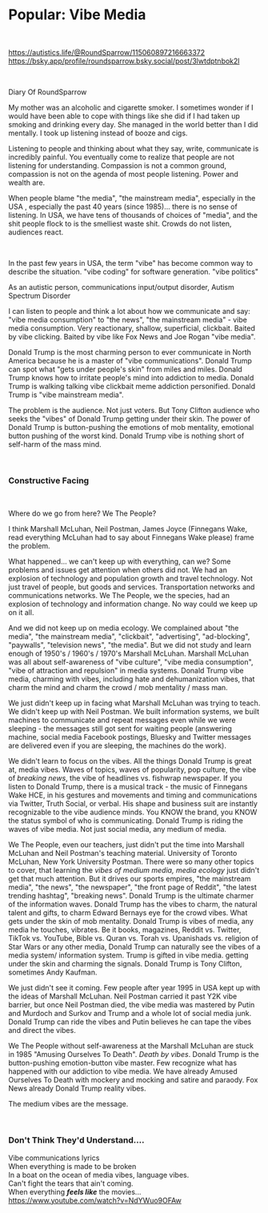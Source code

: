 # Popular: Vibe Media

&nbsp;

https://autistics.life/@RoundSparrow/115060897216663372    
https://bsky.app/profile/roundsparrow.bsky.social/post/3lwtdptnbok2l

&nbsp;

Diary Of RoundSparrow 

My mother was an alcoholic and cigarette smoker. I sometimes wonder if I would have been able to cope with things like she did if I had taken up smoking and drinking every day. She managed in the world better than I did mentally.  I took up listening instead of booze and cigs.

Listening to people and thinking about what they say, write, communicate is incredibly painful. You eventually come to realize that people are not listening for understanding. Compassion is not a common ground, compassion is not on the agenda of most people listening. Power and wealth are.

When people blame "the media", "the mainstream media",  especially in the USA , especially the past 40 years (since 1985)... there is no sense of listening. In USA, we have tens of thousands of choices of "media", and the shit people flock to is the smelliest waste shit. Crowds do not listen, audiences react.

&nbsp;

In the past few years in USA, the term "vibe" has become common way to describe the situation. "vibe coding" for software generation. "vibe politics"

As an autistic person, communications input/output disorder, Autism Spectrum Disorder 

I can listen to people and think a lot about how we communicate and say: "vibe media consumption" to "the news", "the mainstream media" - vibe media consumption.  Very reactionary, shallow, superficial, clickbait. Baited by vibe clicking. Baited by vibe like Fox News and Joe Rogan "vibe media".

Donald Trump is the most charming person to ever communicate in North America because he is a master of "vibe communications". Donald Trump can spot what "gets under people's skin" from miles and miles. Donald Trump knows how to irritate people's mind into addiction to media. Donald Trump is walking talking vibe clickbait meme addiction personified. Donald Trump is "vibe mainstream media".

The problem is the audience. Not just voters. But Tony Clifton audience who seeks the "vibes" of Donald Trump getting under their skin. The power of Donald Trump is button-pushing the emotions of mob mentality, emotional button pushing of the worst kind. Donald Trump vibe is nothing short of self-harm of the mass mind.

&nbsp;

### Constructive Facing 

&nbsp;

Where do we go from here? We The People?

I think Marshall McLuhan, Neil Postman, James Joyce (Finnegans Wake, read everything McLuhan had to say about Finnegans Wake please) frame the problem.

What happened... we can't keep up with everything, can we? Some problems and issues get attention when others did not. We had an explosion of technology and population growth and travel technology. Not just travel of people, but goods and services. Transportation networks and communications networks. We The People, we the species, had an explosion of technology and information change. No way could we keep up on it all.

And we did not keep up on media ecology. We complained about "the media", "the mainstream media", "clickbait", "advertising", "ad-blocking", "paywalls", "television news", "the media". But we did not study and learn enough of 1950's / 1960's / 1970's Marshall McLuhan. Marshall McLuhan was all about self-awareness of "vibe culture", "vibe media consumption", "vibe of attraction and repulsion" in media systems. Donald Trump vibe media, charming with vibes, including hate and dehumanization vibes, that charm the mind and charm the crowd / mob mentality / mass man.

We just didn't keep up in facing what Marshall McLuhan was trying to teach. We didn't keep up with Neil Postman. We built information systems, we built machines to communicate and repeat messages even while we were sleeping - the messages still got sent for waiting people (answering machine, social media Facebook postings, Bluesky and Twitter messages are delivered even if you are sleeping, the machines do the work). 

We didn't learn to focus on the vibes. All the things Donald Trump is great at, media vibes. Waves of topics, waves of popularity, pop culture, the vibe of *breaking news*, the vibe of headlines vs. fishwrap newspaper. If you listen to Donald Trump, there is a musical track - the music of Finnegans Wake HCE, in his gestures and movements and timing and communications via Twitter, Truth Social, or verbal. His shape and business suit are instantly recognizable to the vibe audience minds. You KNOW the brand, you KNOW the status symbol of who is communicating. Donald Trump is riding the waves of vibe media. Not just social media, any medium of media. 

We The People, even our teachers, just didn't put the time into Marshall McLuhan and Neil Postman's teaching material. University of Toronto McLuhan, New York University Postman. There were so many other topics to cover, that learning the *vibes of medium media, media ecology* just didn't get that much attention. But it drives our sports empires, "the mainstream media", "the news", "the newspaper", "the front page of Reddit", "the latest trending hashtag", "breaking news". Donald Trump is the ultimate charmer of the information waves. Donald Trump has the vibes to charm, the natural talent and gifts, to charm Edward Bernays eye for the crowd vibes. What gets under the skin of mob mentality. Donald Trump is vibes of media, any media he touches, vibrates. Be it books, magazines, Reddit vs. Twitter, TikTok vs. YouTube, Bible vs. Quran vs. Torah vs. Upanishads vs. religion of Star Wars or any other media, Donald Trump can naturally see the vibes of a media system/ information system. Trump is gifted in vibe media. getting under the skin and charming the signals. Donald Trump is Tony Clifton, sometimes Andy Kaufman.

We just didn't see it coming. Few people after year 1995 in USA kept up with the ideas of Marshall McLuhan. Neil Postman carried it past Y2K vibe barrier, but once Neil Postman died, the vibe media was mastered by Putin and Murdoch and Surkov and Trump and a whole lot of social media junk. Donald Trump can ride the vibes and Putin believes he can tape the vibes and direct the vibes.

We The People without self-awareness at the Marshall McLuhan are stuck in 1985 "Amusing Ourselves To Death".  *Death by vibes*. Donald Trump is the button-pushing emotion-button vibe master. Few recognize what has happened with our addiction to vibe media. We have already Amused Ourselves To Death with mockery and mocking and satire and paraody. Fox News already Donald Trump reality vibes.

The medium vibes are the message.

&nbsp;

### Don't Think They'd Understand....

Vibe communications lyrics   
When everything is made to be broken   
In a boat on the ocean of media vibes, language vibes.    
Can't fight the tears that ain't coming.  
When everything ***feels like*** the movies...   
https://www.youtube.com/watch?v=NdYWuo9OFAw
